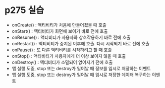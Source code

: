 # p275 실습

- onCreate() : 액티비티가 처음에 만들어졌을 때 호출
- onStart() : 액티비티가 화면에 보이기 바로 전에 호출
- onResume() : 액티비티가 사용자와 상호작용하기 바로 전에 호출
- onRestart() : 액티비티가 중지된 이후에 호출. 다시 시작되기 바로 전에 호출
- onPause() : 또 다른 액티비티를 시작하려고 할 때 호출
- onStop() : 액티비티가 사용자에게 더 이상 보이지 않을 때 호출
- onDestroy() : 액티비티가 소멸되어 없어지기 전에 호출
- 앱 실행 도중, stop 또는 destroy가 일어날 때 정보를 임시로 저장하는 이벤트
- 앱 실행 도중, stop 또는 destroy가 일어날 때 임시로 저장한 데이터 복구하는 이벤트